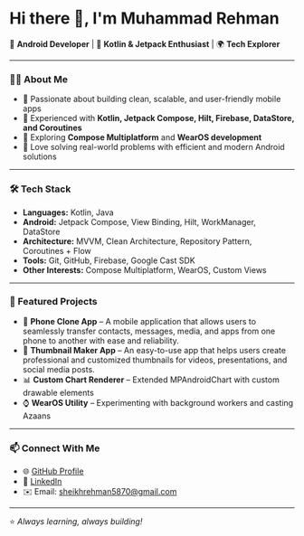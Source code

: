 # Hi there 👋, I'm Muhammad Rehman

🚀 **Android Developer** | 📱 **Kotlin & Jetpack Enthusiast** | 🌍 **Tech Explorer**

---

### 👨‍💻 About Me
- 🔹 Passionate about building clean, scalable, and user-friendly mobile apps  
- 🔹 Experienced with **Kotlin, Jetpack Compose, Hilt, Firebase, DataStore, and Coroutines**  
- 🔹 Exploring **Compose Multiplatform** and **WearOS development**  
- 🔹 Love solving real-world problems with efficient and modern Android solutions  

---

### 🛠️ Tech Stack
- **Languages:** Kotlin, Java  
- **Android:** Jetpack Compose, View Binding, Hilt, WorkManager, DataStore  
- **Architecture:** MVVM, Clean Architecture, Repository Pattern, Coroutines + Flow  
- **Tools:** Git, GitHub, Firebase, Google Cast SDK  
- **Other Interests:** Compose Multiplatform, WearOS, Custom Views  

---

### 📌 Featured Projects
- 📱 **Phone Clone App** – A mobile application that allows users to seamlessly transfer contacts, messages, media, and apps from one phone to another with ease and reliability.
- 🎨 **Thumbnail Maker App** – An easy-to-use app that helps users create professional and customized thumbnails for videos, presentations, and social media posts.  
- 📊 **Custom Chart Renderer** – Extended MPAndroidChart with custom drawable elements  
- ⌚ **WearOS Utility** – Experimenting with background workers and casting Azaans  

---

### 📫 Connect With Me
- 🌐 [GitHub Profile](https://github.com/sheikh58)  
- 💼 [LinkedIn](https://linkedin.com/in/muhammad-rehman-dev)  
- ✉️ Email: sheikhrehman5870@gmail.com

---

⭐️ *Always learning, always building!*  
